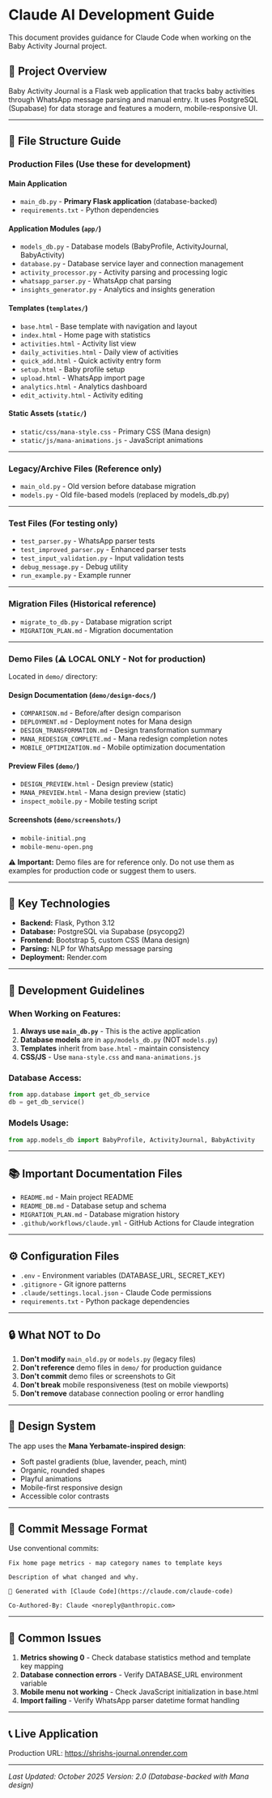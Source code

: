 # Claude AI Development Guide

This document provides guidance for Claude Code when working on the Baby Activity Journal project.

## 🎯 Project Overview

Baby Activity Journal is a Flask web application that tracks baby activities through WhatsApp message parsing and manual entry. It uses PostgreSQL (Supabase) for data storage and features a modern, mobile-responsive UI.

---

## 📁 File Structure Guide

### **Production Files** (Use these for development)

#### Main Application
- `main_db.py` - **Primary Flask application** (database-backed)
- `requirements.txt` - Python dependencies

#### Application Modules (`app/`)
- `models_db.py` - Database models (BabyProfile, ActivityJournal, BabyActivity)
- `database.py` - Database service layer and connection management
- `activity_processor.py` - Activity parsing and processing logic
- `whatsapp_parser.py` - WhatsApp chat parsing
- `insights_generator.py` - Analytics and insights generation

#### Templates (`templates/`)
- `base.html` - Base template with navigation and layout
- `index.html` - Home page with statistics
- `activities.html` - Activity list view
- `daily_activities.html` - Daily view of activities
- `quick_add.html` - Quick activity entry form
- `setup.html` - Baby profile setup
- `upload.html` - WhatsApp import page
- `analytics.html` - Analytics dashboard
- `edit_activity.html` - Activity editing

#### Static Assets (`static/`)
- `static/css/mana-style.css` - Primary CSS (Mana design)
- `static/js/mana-animations.js` - JavaScript animations

---

### **Legacy/Archive Files** (Reference only)
- `main_old.py` - Old version before database migration
- `models.py` - Old file-based models (replaced by models_db.py)

---

### **Test Files** (For testing only)
- `test_parser.py` - WhatsApp parser tests
- `test_improved_parser.py` - Enhanced parser tests
- `test_input_validation.py` - Input validation tests
- `debug_message.py` - Debug utility
- `run_example.py` - Example runner

---

### **Migration Files** (Historical reference)
- `migrate_to_db.py` - Database migration script
- `MIGRATION_PLAN.md` - Migration documentation

---

### **Demo Files** (⚠️ LOCAL ONLY - Not for production)

Located in `demo/` directory:

#### Design Documentation (`demo/design-docs/`)
- `COMPARISON.md` - Before/after design comparison
- `DEPLOYMENT.md` - Deployment notes for Mana design
- `DESIGN_TRANSFORMATION.md` - Design transformation summary
- `MANA_REDESIGN_COMPLETE.md` - Mana redesign completion notes
- `MOBILE_OPTIMIZATION.md` - Mobile optimization documentation

#### Preview Files (`demo/`)
- `DESIGN_PREVIEW.html` - Design preview (static)
- `MANA_PREVIEW.html` - Mana design preview (static)
- `inspect_mobile.py` - Mobile testing script

#### Screenshots (`demo/screenshots/`)
- `mobile-initial.png`
- `mobile-menu-open.png`

**⚠️ Important:** Demo files are for reference only. Do not use them as examples for production code or suggest them to users.

---

## 🔑 Key Technologies

- **Backend:** Flask, Python 3.12
- **Database:** PostgreSQL via Supabase (psycopg2)
- **Frontend:** Bootstrap 5, custom CSS (Mana design)
- **Parsing:** NLP for WhatsApp message parsing
- **Deployment:** Render.com

---

## 🚀 Development Guidelines

### When Working on Features:

1. **Always use `main_db.py`** - This is the active application
2. **Database models** are in `app/models_db.py` (NOT `models.py`)
3. **Templates** inherit from `base.html` - maintain consistency
4. **CSS/JS** - Use `mana-style.css` and `mana-animations.js`

### Database Access:
```python
from app.database import get_db_service
db = get_db_service()
```

### Models Usage:
```python
from app.models_db import BabyProfile, ActivityJournal, BabyActivity
```

---

## 📚 Important Documentation Files

- `README.md` - Main project README
- `README_DB.md` - Database setup and schema
- `MIGRATION_PLAN.md` - Database migration history
- `.github/workflows/claude.yml` - GitHub Actions for Claude integration

---

## ⚙️ Configuration Files

- `.env` - Environment variables (DATABASE_URL, SECRET_KEY)
- `.gitignore` - Git ignore patterns
- `.claude/settings.local.json` - Claude Code permissions
- `requirements.txt` - Python package dependencies

---

## 🔒 What NOT to Do

1. **Don't modify** `main_old.py` or `models.py` (legacy files)
2. **Don't reference** demo files in `demo/` for production guidance
3. **Don't commit** demo files or screenshots to Git
4. **Don't break** mobile responsiveness (test on mobile viewports)
5. **Don't remove** database connection pooling or error handling

---

## 🎨 Design System

The app uses the **Mana Yerbamate-inspired design**:
- Soft pastel gradients (blue, lavender, peach, mint)
- Organic, rounded shapes
- Playful animations
- Mobile-first responsive design
- Accessible color contrasts

---

## 📝 Commit Message Format

Use conventional commits:
```
Fix home page metrics - map category names to template keys

Description of what changed and why.

🤖 Generated with [Claude Code](https://claude.com/claude-code)

Co-Authored-By: Claude <noreply@anthropic.com>
```

---

## 🐛 Common Issues

1. **Metrics showing 0** - Check database statistics method and template key mapping
2. **Database connection errors** - Verify DATABASE_URL environment variable
3. **Mobile menu not working** - Check JavaScript initialization in base.html
4. **Import failing** - Verify WhatsApp parser datetime format handling

---

## 📞 Live Application

Production URL: https://shrishs-journal.onrender.com

---

*Last Updated: October 2025*
*Version: 2.0 (Database-backed with Mana design)*
